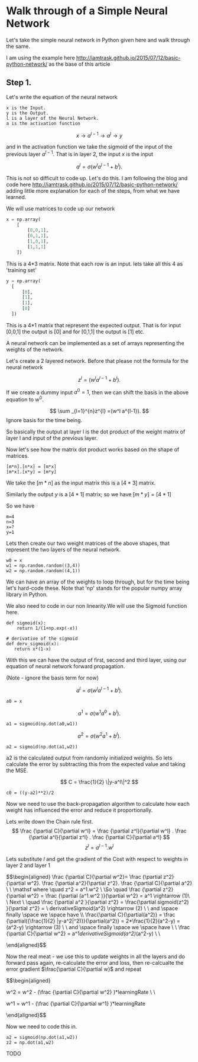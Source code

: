 # Walk through of a Simple Neural Network

Let's take the simple neural network in Python given here and walk through the same. 

I am using the example here http://iamtrask.github.io/2015/07/12/basic-python-network/ as the base of this article

## Step 1.

Let's write the  equation of the neural network

```
x is the Input.
y is the Output.
l is a layer of the Neural Network.
a is the activation function
```

$$
 x \rightarrow a^{l-1} \rightarrow  a^{l} \rightarrow  y
 $$
 
 and in the activation function we take the sigmoid of the input of the previous layer $a^{l-1}$. That is in layer 2, the input $x$ is the input

$$
  a^{l} = \sigma(w^l a^{l-1}+b^l).
$$

This is not so difficult to code up. Let's do this. I am following the blog and code here http://iamtrask.github.io/2015/07/12/basic-python-network/ adding little more explanation for each of the steps, from what we have learned.

We will use matrices to code up our network

```python
x = np.array(
    [
        [0,0,1],
        [0,1,1],
        [1,0,1],
        [1,1,1]
    ])

```

This is a 4*3 matrix. Note that each row is an input. lets take all this 4 as 'training set'

```python
y = np.array(
  [
      [0],
      [1],
      [1],
      [0]
  ])
```
This is a 4*1 matrix that represent the expected output. That is for input [0,0,1] the output is [0] and for [0,1,1] the output is [1] etc.

A neural network can be implemented as a set of arrays representing the weights of the network.

Let's create a 2 layered network. Before that please not the formula for the neural network

$$
  z^{l} =(w^l a^{l-1}+b^l).
$$

If we create a dummy input $a^0 =1$, then we can shift the basis in the above equation to $w^0$. 

$$
  \sum _{l=1}^{n}z^{l} =(w^l a^{l-1}).
$$
Ignore basis for the time being.

So basically the output at layer l is the dot product of the weight matrix of layer l and input of the previous layer.

Now let's see how the matrix dot product works based on the shape of matrices.

```
[m*n].[n*x] = [m*x]
[m*x].[x*y] = [m*y]
```

We take the $[m*n]$ as the input matrix this is a $[4*3]$ matrix.

Similarly the output $y$ is a $[4*1]$ matrix; so we have $[m*y] =[4*1]$

So we have

```
m=4
n=3
x=?
y=1
```
Lets then create our two weight matrices of the above shapes, that represent the two layers of the neural network.

```
w0 = x
w1 = np.random.random((3,4)) 
w2 = np.random.random((4,1)) 
```
We can have an array of the weights to loop through, but for the time being let's hard-code these. Note that 'np' stands for the popular numpy array library in Python.

We also need to code in our non linearity.We will use the Sigmoid function here.

```
def sigmoid(x):
    return 1/(1+np.exp(-x))

# derivative of the sigmoid
def derv_sigmoid(x):
   return x*(1-x)
```

With this we can have the output of first, second and third layer, using our equation of neural network forward propagation.

(Note - ignore the basis term for now)

$$
  a^{l} = \sigma(w^l a^{l-1}+b^l).
$$

```
a0 = x
```
$$
  a^{1} = \sigma(w^1 a^{0}+b^l).
$$

```
a1 = sigmoid(np.dot(a0,w1))
```
$$
  a^{2} = \sigma(w^2 a^{1}+b^l).
$$
```
a2 = sigmoid(np.dot(a1,w2))
```

a2 is the calculated output from randomly initialized weights. So lets calculate the error by subtracting this from the expected value and taking the MSE.

$$
 C = \frac{1}{2} \|y-a^l\|^2
$$

```
c0 = ((y-a2)**2)/2
```
Now we need to use the back-propagation algorithm to calculate how each weight has influenced the error and reduce it proportionally.

Lets write down the Chain rule first.
$$
\frac {\partial C}{\partial w^l} = \frac {\partial z^l}{\partial w^l} . \frac {\partial a^l}{\partial z^l} . \frac {\partial C}{\partial a^l}
$$
$$
z^l = a^{l-1}.w^l
$$

Lets substitute $l$ and get the gradient of the Cost with respect to weights in layer 2 and layer 1


$$\begin{aligned}
\frac {\partial C}{\partial w^2}= \frac {\partial z^2}{\partial w^2}. \frac {\partial a^2}{\partial z^2}. \frac {\partial C}{\partial a^2} \\ \\
\mathsf
where \quad
z^2 = a^1.w^2 \\ \\So  \quad 
\frac {\partial z^2}{\partial w^2}  = \frac {\partial (a^1.w^2 )}{\partial w^2} = a^1 \rightarrow (1)\\ \\
Next \\ 
 \quad  \frac {\partial a^2 }{\partial z^2} =
\frac{\partial sigmoid(z^2) }{\partial z^2} = \ derivativeSigmoid(a^2) \rightarrow (2) \\ \\
and \space finally \space we \space have  \\\\
\frac{\partial C}{\partial(a^2)} = \frac {\partial({\frac{1}{2} \|y-a^2\|^2)}}{\partial(a^2)} = 2*\frac{1}{2}(a^2-y) =(a^2-y) \rightarrow (3) \\ \\
and  \space finally \space we \space have \\ \\
\frac {\partial C}{\partial w^2} = a^1*derivativeSigmoid(a^2)*(a^2-y) \\ \\

\end{aligned}$$

Now the real meat - we use this to update weights in all the layers and do forward pass again, re-calculate the error and loss, then re-calcualte the error gradient $\frac{\partial C}{\partial w}$ and repeat

$$\begin{aligned}

w^2 = w^2 - (\frac {\partial C}{\partial w^2} )*learningRate \\ \\

w^1 = w^1 - (\frac {\partial C}{\partial w^1} )*learningRate 

\end{aligned}$$



Now we need to code this in.

```
a2 = sigmoid(np.dot(a1,w2))
z2 = np.dot(a1,w2)
```

TODO
